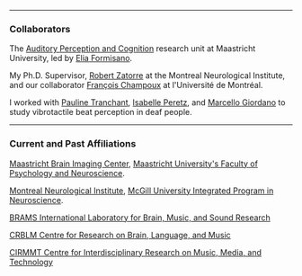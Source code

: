
---

### Collaborators

The [Auditory Perception and Cognition](https://mbic-auditorylab.nl/) research unit at Maastricht University, led by [Elia Formisano](https://www.maastrichtuniversity.nl/e.formisano).

My Ph.D. Supervisor, [Robert Zatorre](http://www.zlab.mcgill.ca/home.php) at the Montreal Neurological Institute, and our collaborator [François Champoux](http://eoa.umontreal.ca/departement/professeurs-chercheurs/francois-champoux/) at l'Université de Montréal.  

I worked with [Pauline Tranchant](http://www.brams.umontreal.ca/plab/people/tranchant_p), [Isabelle Peretz](http://www.brams.umontreal.ca/plab), and [Marcello Giordano](http://www.idmil.org/people/marcello_giordano) to study vibrotactile beat perception in deaf people.

--- 
  
### Current and Past Affiliations

[Maastricht Brain Imaging Center](https://www.maastrichtuniversity.nl/research/institutes/maastricht-brain-imaging-center), [Maastricht University's Faculty of Psychology and Neuroscience](https://www.maastrichtuniversity.nl/about-um/faculties/faculty-psychology-and-neuroscience).

[Montreal Neurological Institute](http://www.mcgill.ca/neuro/neuro-brain-research-patient-care-and-training), [McGill University Integrated Program in Neuroscience](https://www.mcgill.ca/ipn/ipn-graduate-neuroscience).

[BRAMS International Laboratory for Brain, Music, and Sound Research](http://www.brams.org/en/)

[CRBLM Centre for Research on Brain, Language, and Music](http://www.crblm.ca/)

[CIRMMT Centre for Interdisciplinary Research on Music, Media, and Technology](http://www.cirmmt.org/)

